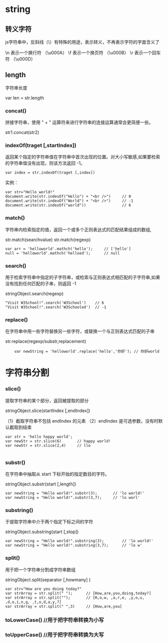 
# string

## 转义字符

js字符串中，反斜线（\）有特殊的用途，表示转义，不再表示字符的字面含义了

\n 	表示一个换行符 （\u000A）
\f 	表示一个换页符 （\u000B）
\r 	表示一个回车符 （\u000D）


## length
字符串长度

var len = str.length


### concat()
拼接字符串，使用 " + " 运算符来进行字符串的连接运算通常会更简便一些。

str1.concat(str2)


### indexOf(traget [,startIndex])
返回某个指定的字符串值在字符串中首次出现的位置。对大小写敏感,如果要检索的字符串值没有出现，则该方法返回 -1。

```
var index = str.indexOf(traget [,index])
```

实例：
```
var str="Hello world!"
document.write(str.indexOf("Hello") + "<br />")		// 0
document.write(str.indexOf("World") + "<br />")		// -1
document.write(str.indexOf("world"))				// 6

```



###  match() 
字符串内检索指定的值，返回一个或多个正则表达式的匹配结果组成的数组,

str.match(searchvalue)
str.match(regexp)

```
var arr = 'helloworld'.mathch('hello');		// ['hello']
null = 'helloworld'.mathch('helloed');		// null
```


### search() 
用于检索字符串中指定的子字符串，或检索与正则表达式相匹配的子字符串,如果没有找到任何匹配的子串，则返回 -1

stringObject.search(regexp)


```
"Visit W3School!".search('W3School')	// 6
"Visit W3School!".search('W3Schooled')	// -1

```



###  replace() 
在字符串中用一些字符替换另一些字符，或替换一个与正则表达式匹配的子串

str.replace(regexp/substr,replacement)

```
	var newString = 'helloworld'.replace('hello','你好');	// 你好world
```



# 字符串分割

###  slice() 
提取字符串的某个部分，返回被提取的部分

stringObject.slice(startIndex [,endIndex])

（1）截取字符串不包括 endIndex 的元素
（2）endIndex 是可选参数，没有时默认截取到结束
```
var str = 'hello happy world';
var newStr = str.slice(6)		// happy world!
var newStr = str.slice(2,4)		// llo
	
```

### substr()
在字符串中抽取从 start 下标开始的指定数目的字符。

stringObject.substr(start [,length])

```
var newString = "Hello world!".substr(3);		// 'lo world!'
var newString = "Hello world!".substr(3,7);		// 'lo worl'
```

### substring()
于提取字符串中介于两个指定下标之间的字符

stringObject.substring(start [,stop])

```
var newString = "Hello world!".substring(3);		// 'lo world!'
var newString = "Hello world!".substring(3,7);		// 'lo w'
```




### split() 
用于把一个字符串分割成字符串数组

stringObject.split(separator [,howmany] )

```
var str="How are you doing today?"
var strArray = str.split(" ");		// [How,are,you,doing,today?]
var strArray = str.split("");		// [H,o,w, ,a,r,e, ,y,o,u, ,d,o,i,n,g, ,t,o,d,a,y,?]
var strArray = str.split(" ",3)		// [How,are,you]
```


### toLowerCase()	//用于把字符串转换为小写
### toUpperCase()	//用于把字符串转换为大写
